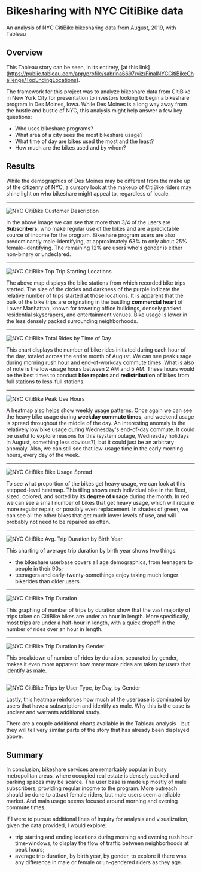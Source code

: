 # Bikesharing with NYC CitiBike data
An analysis of NYC CitiBike bikesharing data from August, 2019, with Tableau

## Overview
This Tableau story can be seen, in its entirety, [at this link]
(https://public.tableau.com/app/profile/sabrina6697/viz/FinalNYCCitiBikeChallenge/TopEndingLocations).

The framework for this project was to analyze bikeshare data from CitiBike in New York City for presentation to investors looking to begin a bikeshare program in Des Moines, Iowa. While Des Moines is a long way away from the hustle and bustle of NYC, this analysis might help answer a few key questions:
- Who uses bikeshare programs?
- What area of a city sees the most bikeshare usage?
- What time of day are bikes used the most and the least?
- How much are the bikes used and by whom?

## Results
While the demographics of Des Moines may be different from the make up of the citizenry of NYC, a cursory look at the makeup of CitiBike riders may shine light on who bikeshare might appeal to, regardless of locale.
***
![NYC CitiBike Customer Description](https://github.com/skaram16/bike_sharing/blob/main/Images/customer_description.png)

In the above image we can see that more than 3/4 of the users are **Subscribers**, who make regular use of the bikes and are a predictable source of income for the program. Bikeshare program users are also predominantly male-identifying, at approximately 63% to only about 25% female-identifying. The remaining 12% are users who's gender is either non-binary or undeclared.
***
![NYC CitiBike Top Trip Starting Locations](https://github.com/skaram16/bike_sharing/blob/main/Images/start_location.png)

The above map displays the bike stations from which recorded bike trips started. The size of the circles and darkness of the purple indicate the relative number of trips started at those locations. It is apparent that the bulk of the bike trips are originating in the bustling **commercial heart** of Lower Manhattan, known for towering office buildings, densely packed residential skyscrapers, and entertainment venues. Bike usage is lower in the less densely packed surrounding neighborhoods. 
***
![NYC CitiBike Total Rides by Time of Day](https://github.com/skaram16/bike_sharing/blob/main/Images/optimal_repair_time.png)

This chart displays the number of bike rides initiated during each hour of the day, totaled across the entire month of August. We can see peak usage during morning rush hour and end-of-workday commute times. What is also of note is the low-usage hours between 2 AM and 5 AM. These hours would be the best times to conduct **bike repairs** and **redistribution** of bikes from full stations to less-full stations.
***
![NYC CitiBike Peak Use Hours](https://github.com/skaram16/bike_sharing/blob/main/Images/peakhours_usage.png)

A heatmap also helps show weekly usage patterns. Once again we can see the heavy bike usage during **weekday commute times**, and weekend usage is spread throughout the middle of the day. An interesting anomaly is the relatively low bike usage during Wednesday's end-of-day commute. It could be useful to explore reasons for this (system outage, Wednesday holidays in August, something less obvious?), but it could just be an arbitrary anomaly. Also, we can still see that low-usage time in the early morning hours, every day of the week.
***
![NYC CitiBike Bike Usage Spread](https://github.com/skaram16/bike_sharing/blob/main/Images/trip_usage_spread.png)

To see what proportion of the bikes get heavy usage, we can look at this stepped-level heatmap. This tiling shows each individual bike in the fleet, sized, colored, and sorted by its **degree of usage** during the month. In red we can see a small number of bikes that get heavy usage, which will require more regular repair, or possibly even replacement. In shades of green, we can see all the other bikes that get much lower levels of use, and will probably not need to be repaired as often.
***
![NYC CitiBike Avg. Trip Duration by Birth Year](https://github.com/skaram16/bike_sharing/blob/main/Images/avg_tripduration.png)

This charting of average trip duration by birth year shows two things:
- the bikeshare userbase covers all age demographics, from teenagers to people in their 90s;
- teenagers and early-twenty-somethings enjoy taking much longer bikerides than older users.
***
![NYC CitiBike Trip Duration](https://github.com/skaram16/bike_sharing/blob/main/Images/trip_duration.png)

This graphing of number of trips by duration show that the vast majority of trips taken on CitiBike bikes are under an hour in length. More specifically, most trips are under a half-hour in length, with a quick dropoff in the number of rides over an hour in length.
***
![NYC CitiBike Trip Duration by Gender](https://github.com/skaram16/bike_sharing/blob/main/Images/trip_duration_gender.png)

This breakdown of number of rides by duration, separated by gender, makes it even more apparent how many more rides are taken by users that identify as male.
***

![NYC CitiBike Trips by User Type, by Day, by Gender](https://github.com/skaram16/bike_sharing/blob/main/Images/trip_usage_gender_day.png)

Lastly, this heatmap reinforces how much of the userbase is dominated by users that have a subscription and identify as male. Why this is the case is unclear and warrants additional study.

There are a couple additional charts available in the Tableau analysis - but they will tell very similar parts of the story that has already been displayed above.

## Summary
In conclusion, bikeshare services are remarkably popular in busy metropolitan areas, where occupied real estate is densely packed and parking spaces may be scarce. The user base is made up mostly of male subscribers, providing regular income to the program. More outreach should be done to attract female riders, but male users seem a reliable market. And main usage seems focused around morning and evening commute times.

If I were to pursue additional lines of inquiry for analysis and visualization, given the data provided, I would explore:
- trip starting and ending locations during morning and evening rush hour time-windows, to display the flow of traffic between neighborhoods at peak hours;
- average trip duration, by birth year, by gender, to explore if there was any difference in male or female or un-gendered riders as they age.
